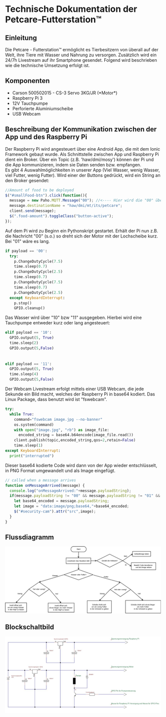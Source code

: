 # Technische Dokumentation der Petcare-Futterstation&#8482;

## Einleitung
Die Petcare - Futterstation&#8482; ermöglicht es Tierbesitzern von überall auf der Welt, ihre Tiere mit Wasser und Nahrung zu versorgen. Zusätzlich wird ein 24/7h Livestream auf ihr Smartphone gesendet. Folgend wird beschrieben wie die technische Umsetzung erfolgt ist.

## Komponenten
<ul>
<li>Carson 500502015 - CS-3 Servo 3KG/JR (*Motor*)</li>
<li>Raspberry Pi 3</li>
<li>12V Tauchpumpe</li>
<li>Perforierte Aluminiumscheibe</li>
<li>USB Webcam</li>
</ul>

## Beschreibung der Kommunikation zwischen der App und des Raspberry Pi
Der Raspberry Pi wird angesteuert über eine Android App, die mit dem Ionic Framework gebaut wurde. Als Schnittstelle zwischen App und Raspberry Pi dient ein Broker. Über ein Topic (z.B. 'haw/dmi/mosy') können der Pi und die App kommunizieren, indem sie Daten senden bzw. empfangen.  
Es gibt 4 Auswahlmöglichkeiten in unserer App (Viel Wasser, wenig Wasser, viel Futter, wenig Futter). Wird einer der Buttons gedrückt, wird ein String an den Broker gesendet:
```javascript
//Amount of food to be deployed
$("#smallFood-btn").click(function(){
  message = new Paho.MQTT.Message("00"); //<---- Hier wird die "00" übertragen
  message.destinationName = "haw/dmi/mt/its/petcare";
  client.send(message);
  $(".food-amount").toggleClass("button-active");
});
```
Auf dem Pi wird zu Beginn ein Pythonskript gestartet. Erhält der Pi nun z.B. die Nachricht "00" (s.o.) so dreht sich der Motor mit der Lochscheibe kurz. Bei "01" wäre es lang.
```python
if payload == '00':
  try:
    p.ChangeDutyCycle(7.5)
    time.sleep(0.7)
    p.ChangeDutyCycle(2.5)
    time.sleep(0.7)
    p.ChangeDutyCycle(7.5)
    time.sleep(0.7)
    p.ChangeDutyCycle(2.5)
  except KeyboardInterrupt:
    p.stop()
    GPIO.cleanup()
```
Das Wasser wird über "10" bzw "11" ausgegeben. Hierbei wird eine Tauchpumpe entweder kurz oder lang angesteuert:
```python
elif payload == '10':
  GPIO.output(5, True)
  time.sleep(2)
  GPIO.output(5,False)


elif payload == '11':
  GPIO.output(5, True)
  time.sleep(4)
  GPIO.output(5,False)
```
Der Webcam Livestream erfolgt mittels einer USB Webcam, die jede Sekunde ein Bild macht, welches der Raspberry Pi in base64 kodiert. Das Linux Package, dass benutzt wird ist "fswebcam".
```python
try:
  while True:
    command="fswebcam image.jpg --no-banner"
    os.system(command)
    with open("image.jpg", "rb") as image_file:
      encoded_string = base64.b64encode(image_file.read())
    client.publish(topic,encoded_string,qos=2,retain=False)
    time.sleep(1)
except KeyboardInterrupt:
  print("interrupted")
```
Dieser base64 kodierte Code wird dann von der App wieder entschlüsselt, in PNG Format umgewandelt und als Image eingefügt.
```javascript
// called when a message arrives
function onMessageArrived(message) {
  console.log("onMessageArrived:"+message.payloadString);
  if(message.payloadString != "00" && message.payloadString != "01" && message.payloadString != "10" && message.payloadString != "11"){
    let base64_encoded = message.payloadString;
    let image = "data:image/png;base64,"+base64_encoded;
    $("#security-cam").attr("src",image);
  }
}
```  



## Flussdiagramm
![Flussdiagramm](fluss-mosy2.png)

<div style="page-break-after: always;"></div>

## Blockschaltbild
![Blockschaltbild](Schaltbild.jpg)
